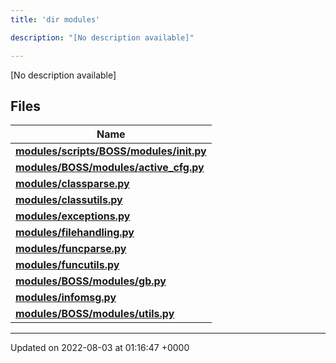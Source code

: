 ```yaml
---
title: 'dir modules'

description: "[No description available]"

---
```







[No description available]

## Files

| Name           |
| -------------- |
| **[modules/scripts/BOSS/modules/__init__.py](/documentation/code/main/files/scripts_2boss_2modules_2____init_____8py/#file-scripts/boss/modules/--init--.py)**  |
| **[modules/BOSS/modules/active_cfg.py](/documentation/code/main/files/boss_2modules_2active__cfg_8py/#file-boss/modules/active-cfg.py)**  |
| **[modules/classparse.py](/documentation/code/main/files/classparse_8py/#file-classparse.py)**  |
| **[modules/classutils.py](/documentation/code/main/files/classutils_8py/#file-classutils.py)**  |
| **[modules/exceptions.py](/documentation/code/main/files/exceptions_8py/#file-exceptions.py)**  |
| **[modules/filehandling.py](/documentation/code/main/files/filehandling_8py/#file-filehandling.py)**  |
| **[modules/funcparse.py](/documentation/code/main/files/funcparse_8py/#file-funcparse.py)**  |
| **[modules/funcutils.py](/documentation/code/main/files/funcutils_8py/#file-funcutils.py)**  |
| **[modules/BOSS/modules/gb.py](/documentation/code/main/files/boss_2modules_2gb_8py/#file-boss/modules/gb.py)**  |
| **[modules/infomsg.py](/documentation/code/main/files/infomsg_8py/#file-infomsg.py)**  |
| **[modules/BOSS/modules/utils.py](/documentation/code/main/files/boss_2modules_2utils_8py/#file-boss/modules/utils.py)**  |






-------------------------------

Updated on 2022-08-03 at 01:16:47 +0000
